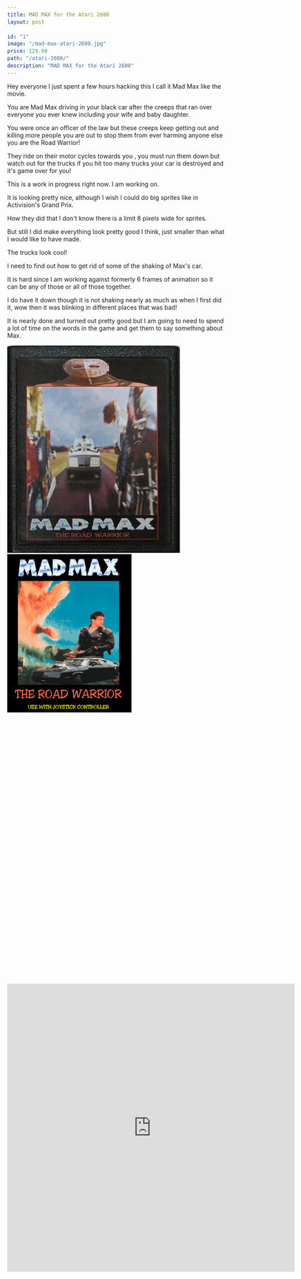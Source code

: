 ```yaml
---
title: MAD MAX for the Atari 2600
layout: post

id: "1"
image: "/mad-max-atari-2600.jpg"
price: 129.00
path: "/atari-2600/"
description: "MAD MAX for the Atari 2600"
---
```

Hey everyone I just spent a few hours hacking this I call it Mad Max like the movie.

You are Mad Max driving in your black car after the creeps that ran over everyone you ever knew including your wife and baby daughter.

You were once an officer of the law but these creeps keep getting out and killing more people you are out to stop them from ever harming anyone else you are the Road Warrior!

They ride on their motor cycles towards you , you must run them down but watch out for the trucks if you hit too many trucks your car is destroyed and it's game over for you!

This is a work in progress right now. I am working on.

It is looking pretty nice, although I wish I could do big sprites like in Activision's Grand Prix.

How they did that I don't know there is a limit 8 pixels wide for sprites.

But still I did make everything look pretty good I think, just smaller than what I would like to have made.

The trucks look cool!

I need to find out how to get rid of some of the shaking of Max's car.

It is hard since I am working against formerly 6 frames of animation so it can be any of those or all of those together.

I do have it down though it is not shaking nearly as much as when I first did it, wow then it was blinking in different places that was bad!

It is nearly done and turned out pretty good but I am going to need to spend a lot of time on the words in the game and get them to say something about Max.

![MAD MAX 2 for the Atari 2600](./mad-max-atari-2600.jpg)
![MAD MAX 2 for the Atari 2600](./game1.gif)

  <div style="margin: 30px auto 0; min-height: 594px;">
            <div id="javatari-screen" style="margin: 0 auto; box-shadow: 2px 2px 10px rgb(60, 60, 60);"></div>
            <div id="javatari-console-panel" style="margin: 0 auto; box-shadow: 2px 2px 10px rgb(60, 60, 60);"></div>
        </div>



<div class=".video-container">
    <iframe src="https://security-guard-broadcast-74123.netlify.com/release/index.html" height="666" width="666" allowfullscreen="" frameborder="0">
    iframe src="h" style="margin: 26px auto 0; min-height: 594px;">
      <p>Your browser does not support iframes.</p>
    </iframe>
</div>




<script src="hhttp://security-guard-broadcast-74123.netlify.com/release/javatari/javatari.js"></script>

